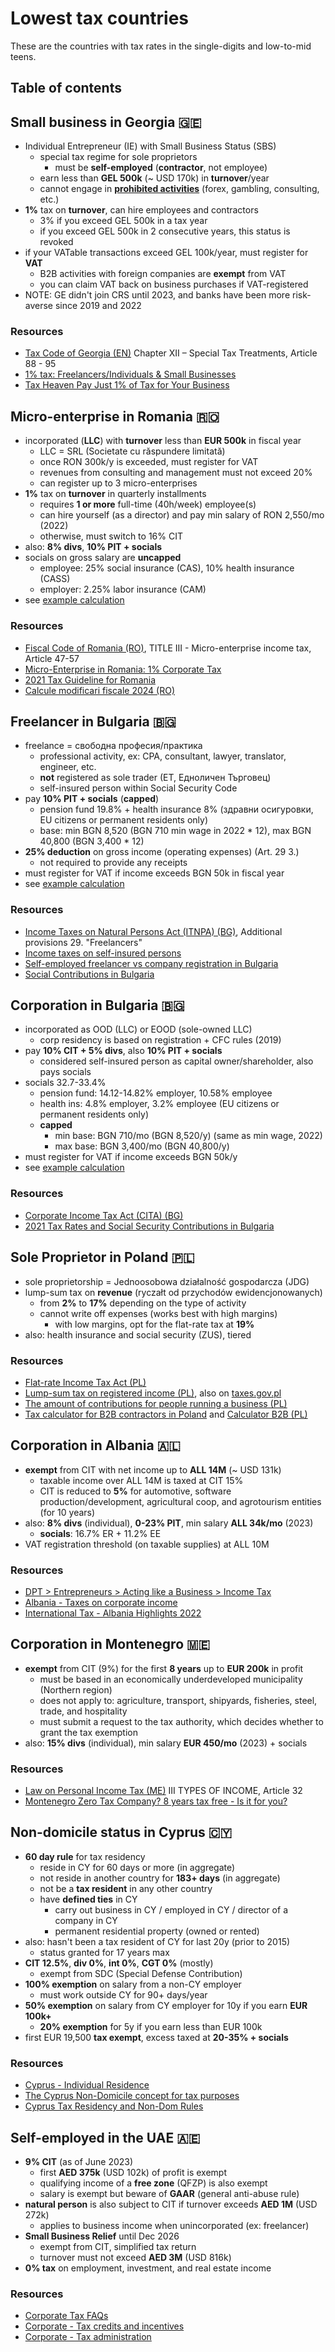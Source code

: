 # Lowest tax countries

These are the countries with tax rates in the single-digits and low-to-mid teens.

## Table of contents

## Small business in Georgia 🇬🇪

- Individual Entrepreneur (IE) with Small Business Status (SBS)
  - special tax regime for sole proprietors
    - must be **self-employed** (**contractor**, not employee)
  - earn less than **GEL 500k** (~ USD 170k) in **turnover**/year
  - cannot engage in **[prohibited activities](https://matsne.gov.ge/ka/document/view/1164635?publication=0)** (forex, gambling, consulting, etc.)
- **1%** tax on **turnover**, can hire employees and contractors
  - 3% if you exceed GEL 500k in a tax year
  - if you exceed GEL 500k in 2 consecutive years, this status is revoked
- if your VATable transactions exceed GEL 100k/year, must register for **VAT**
  - B2B activities with foreign companies are **exempt** from VAT
  - you can claim VAT back on business purchases if VAT-registered
- NOTE: GE didn't join CRS until 2023, and banks have been more risk-averse since 2019 and 2022

### Resources

- [Tax Code of Georgia (EN)](https://matsne.gov.ge/en/document/view/1043717?publication=152) Chapter XII – Special Tax Treatments, Article 88 - 95
- [1% tax: Freelancers/Individuals & Small Businesses](https://expathub.ge/tax-freelancers-individuals-small-businesses-georgia/)
- [Tax Heaven Pay Just 1% of Tax for Your Business](https://devskey.com/tax-heaven-pay-just-1-of-tax-for-your-business-register-individual-entrepreneurship-business-in-georgia/)

## Micro-enterprise in Romania 🇷🇴

- incorporated (**LLC**) with **turnover** less than **EUR 500k** in fiscal year
  - LLC = SRL (Societate cu răspundere limitată)
  - once RON 300k/y is exceeded, must register for VAT
  - revenues from consulting and management must not exceed 20%
  - can register up to 3 micro-enterprises
- **1%** tax on **turnover** in quarterly installments
  - requires **1 or more** full-time (40h/week) employee(s)
  - can hire yourself (as a director) and pay min salary of RON 2,550/mo (2022)
  - otherwise, must switch to 16% CIT
- also: **8% divs**, **10% PIT + socials**
- socials on gross salary are **uncapped**
  - employee: 25% social insurance (CAS), 10% health insurance (CASS)
  - employer: 2.25% labor insurance (CAM)
- see [example calculation](/example-calculations)

### Resources

- [Fiscal Code of Romania (RO)](https://static.anaf.ro/static/10/Anaf/legislatie/Cod_fiscal_norme_2023.htm), TITLE III - Micro-enterprise income tax, Article 47-57
- [Micro-Enterprise in Romania: 1% Corporate Tax](https://zugimpex.com/know-how/micro-enterprise-in-romania-1-corporate-tax.html)
- [2021 Tax Guideline for Romania](https://accace.com/tax-guideline-for-romania/)
- [Calcule modificari fiscale 2024 (RO)](https://docs.google.com/spreadsheets/u/0/d/1_kT2lQhNyt9I2GIcLl-Q50pWdnKZWQd5Cv5OZfHKhA4/htmlview)

## Freelancer in Bulgaria 🇧🇬

- freelance = свободна професия/практика
  - professional activity, ex: CPA, consultant, lawyer, translator, engineer, etc.
  - **not** registered as sole trader (ET, Едноличен Търговец)
  - self-insured person within Social Security Code
- pay **10% PIT + socials** (**capped**)
  - pension fund 19.8% + health insurance 8% (здравни осигуровки, EU citizens or permanent residents only)
  - base: min BGN 8,520 (BGN 710 min wage in 2022 \* 12), max BGN 40,800 (BGN 3,400 \* 12)
- **25% deduction** on gross income (operating expenses) (Art. 29 3.)
  - not required to provide any receipts
- must register for VAT if income exceeds BGN 50k in fiscal year
- see [example calculation](/example-calculations)

### Resources

- [Income Taxes on Natural Persons Act (ITNPA) (BG)](https://www.lex.bg/laws/ldoc/2135538631), Additional provisions 29. "Freelancers"
- [Income taxes on self-insured persons](https://www.bulgaria-tax-law.bg/income-taxes-self-insured-persons.html)
- [Self-employed freelancer vs company registration in Bulgaria](https://youtu.be/NV3heKehLCw)
- [Social Contributions in Bulgaria](https://www.cleiss.fr/docs/cotisations/bulgarie.html)

## Corporation in Bulgaria 🇧🇬

- incorporated as OOD (LLC) or EOOD (sole-owned LLC)
  - corp residency is based on registration + CFC rules (2019)
- pay **10% CIT + 5% divs**, also **10% PIT + socials**
  - considered self-insured person as capital owner/shareholder, also pays socials
- socials 32.7-33.4%
  - pension fund: 14.12-14.82% employer, 10.58% employee
  - health ins: 4.8% employer, 3.2% employee (EU citizens or permanent residents only)
  - **capped**
    - min base: BGN 710/mo (BGN 8,520/y) (same as min wage, 2022)
    - max base: BGN 3,400/mo (BGN 40,800/y)
- must register for VAT if income exceeds BGN 50k/y
- see [example calculation](/example-calculations)

### Resources

- [Corporate Income Tax Act (CITA) (BG)](https://www.lex.bg/laws/ldoc/2135540562)
- [2021 Tax Rates and Social Security Contributions in Bulgaria](https://www.kgmp-legal.com/en/2021-tax-rates-and-social-security-contributions-in-bulgaria/)

## Sole Proprietor in Poland 🇵🇱

- sole proprietorship = Jednoosobowa działalność gospodarcza (JDG)
- lump-sum tax on **revenue** (ryczałt od przychodów ewidencjonowanych)
  - from **2%** to **17%** depending on the type of activity
  - cannot write off expenses (works best with high margins)
    - with low margins, opt for the flat-rate tax at **19%**
- also: health insurance and social security (ZUS), tiered

### Resources

- [Flat-rate Income Tax Act (PL)](https://isap.sejm.gov.pl/isap.nsf/DocDetails.xsp?id=WDU19981440930)
- [Lump-sum tax on registered income (PL)](https://www.biznes.gov.pl/pl/portal/00263), also on [taxes.gov.pl](https://www.podatki.gov.pl/pit/abc-pit/ryczalt-od-przychodow-ewidencjonowanych/)
- [The amount of contributions for people running a business (PL)](https://www.zus.pl/baza-wiedzy/skladki-wskazniki-odsetki/skladki/wysokosc-skladek-na-ubezpieczenia-spoleczne)
- [Tax calculator for B2B contractors in Poland](https://www.podatki.wtf/) and [Calculator B2B (PL)](https://www.kalkulatorb2b.pl/)

## Corporation in Albania 🇦🇱

- **exempt** from CIT with net income up to **ALL 14M** (~ USD 131k)
  - taxable income over ALL 14M is taxed at CIT 15%
  - CIT is reduced to **5%** for automotive, software production/development, agricultural coop, and agrotourism entities (for 10 years)
- also: **8% divs** (individual), **0-23% PIT**, min salary **ALL 34k/mo** (2023)
  - **socials**: 16.7% ER + 11.2% EE
- VAT registration threshold (on taxable supplies) at ALL 10M

### Resources

- [DPT > Entrepreneurs > Acting like a Business > Income Tax](https://www.tatime.gov.al/c/4/96/107/tatimi-mbi-te-ardhurat)
- [Albania - Taxes on corporate income](https://taxsummaries.pwc.com/albania/corporate/taxes-on-corporate-income)
- [International Tax - Albania Highlights 2022](https://www2.deloitte.com/content/dam/Deloitte/global/Documents/Tax/dttl-tax-albaniahighlights-2022.pdf)

## Corporation in Montenegro 🇲🇪

- **exempt** from CIT (9%) for the first **8 years** up to **EUR 200k** in profit
  - must be based in an economically underdeveloped municipality (Northern region)
  - does not apply to: agriculture, transport, shipyards, fisheries, steel, trade, and hospitality
  - must submit a request to the tax authority, which decides whether to grant the tax exemption
- also: **15% divs** (individual), min salary **EUR 450/mo** (2023) + socials

### Resources

- [Law on Personal Income Tax (ME)](https://www.paragraf.me/propisi-crnegore/zakon-o-porezu-na-dohodak-fizickih-lica.html) III TYPES OF INCOME, Article 32
- [Montenegro Zero Tax Company? 8 years tax free - Is it for you?](https://youtu.be/5wAt7V23G5Q)

## Non-domicile status in Cyprus 🇨🇾

- **60 day rule** for tax residency
  - reside in CY for 60 days or more (in aggregate)
  - not reside in another country for **183+ days** (in aggregate)
  - not be a **tax resident** in any other country
  - have **defined ties** in CY
    - carry out business in CY / employed in CY / director of a company in CY
    - permanent residential property (owned or rented)
- also: hasn't been a tax resident of CY for last 20y (prior to 2015)
  - status granted for 17 years max
- **CIT 12.5%**, **div 0%**, **int 0%**, **CGT 0%** (mostly)
  - exempt from SDC (Special Defense Contribution)
- **100% exemption** on salary from a non-CY employer
  - must work outside CY for 90+ days/year
- **50% exemption** on salary from CY employer for 10y if you earn **EUR 100k+**
  - **20% exemption** for 5y if you earn less than EUR 100k
- first EUR 19,500 **tax exempt**, excess taxed at **20-35% + socials**

### Resources

- [Cyprus - Individual Residence](https://taxsummaries.pwc.com/cyprus/individual/residence)
- [The Cyprus Non-Domicile concept for tax purposes](https://totalserve.eu/Assets/Images/uploadedContent/CMS/documentsImages/informationsheetno1291483607458.pdf)
- [Cyprus Tax Residency and Non-Dom Rules](https://home.kpmg/content/dam/kpmg/cy/pdf/2020/Cyprus_Tax_Residency_and_Non-Dom_Rules_February2020.pdf)

## Self-employed in the UAE 🇦🇪

- **9% CIT** (as of June 2023)
  - first **AED 375k** (USD 102k) of profit is exempt
  - qualifying income of a **free zone** (QFZP) is also exempt
  - salary is exempt but beware of **GAAR** (general anti-abuse rule)
- **natural person** is also subject to CIT if turnover exceeds **AED 1M** (USD 272k)
  - applies to business income when unincorporated (ex: freelancer)
- **Small Business Relief** until Dec 2026
  - exempt from CIT, simplified tax return
  - turnover must not exceed **AED 3M** (USD 816k)
- **0% tax** on employment, investment, and real estate income

### Resources

- [Corporate Tax FAQs](https://mof.gov.ae/corporate-tax-faq/)
- [Corporate - Tax credits and incentives](https://taxsummaries.pwc.com/united-arab-emirates/corporate/tax-credits-and-incentives)
- [Corporate - Tax administration](https://taxsummaries.pwc.com/united-arab-emirates/corporate/tax-administration)
